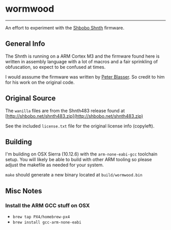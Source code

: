 # wormwood
---

An effort to experiment with the [Shbobo Shnth](http://shbobo.net) firmware.

## General Info

The Shnth is running on a ARM Cortex M3 and the firmware found here is written in assembly language with a lot of macros and a fair sprinkling of obfuscation, so expect to be confused at times.

I would asssume the firmware was written by [Peter Blasser](http://petermopar.blogspot.com/). So credit to him for his work on the original code.

## Original Source

The `wanilla` files are from the Shnth483 release found at [http://shbobo.net/shnth483.zip](http://shbobo.net/shnth483.zip)

See the included `license.txt` file for the original license info (copyleft).

## Building

I'm building on OSX Sierra (10.12.6) with the `arm-none-eabi-gcc` toolchain setup. You will likely be able to build with other ARM tooling so please adjust the makefile as needed for your system.

`make` should generate a new binary located at `build/wormwood.bin`


## Misc Notes

### Install the ARM GCC stuff on OSX

* `brew tap PX4/homebrew-px4`
* `brew install gcc-arm-none-eabi`
